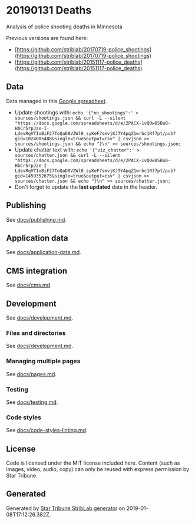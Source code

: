 # 20190131 Deaths

Analysis of police shooting deaths in Minnesota

Previous versions are found here:

- [https://github.com/striblab/20170719-police_shootings](https://github.com/striblab/20170719-police_shootings)
- [https://github.com/striblab/20151117-police_deaths](https://github.com/striblab/20151117-police_deaths)

## Data

Data managed in this [Google spreadheet](https://docs.google.com/spreadsheets/d/1T-Du1geFfuspEYGF_U0531mLTJ0ehbA5YbaFCxgmkRA/edit#gid=1024005488).

- Update shootings with: `echo '{"mn_shootings":' > sources/shootings.json && curl -L --silent "https://docs.google.com/spreadsheets/d/e/2PACX-1vQ0w85Bu0-HbCr5rpJze-I-LdevRqVTIoBiF27ToQaD8VZWl0_syKeF7smvjKJTY4pqZ1wrbc1Rf7pt/pub?gid=1024005488&single=true&output=csv" | csvjson >> sources/shootings.json && echo "}\n" >> sources/shootings.json;`
- Update chatter text with: `echo '{"viz_chatter":' > sources/chatter.json && curl -L --silent "https://docs.google.com/spreadsheets/d/e/2PACX-1vQ0w85Bu0-HbCr5rpJze-I-LdevRqVTIoBiF27ToQaD8VZWl0_syKeF7smvjKJTY4pqZ1wrbc1Rf7pt/pub?gid=1459352675&single=true&output=csv" | csvjson >> sources/chatter.json && echo "}\n" >> sources/chatter.json;`
- Don't forget to update the **last updated** date in the header.

## Publishing

See [docs/publishing.md](./docs/publishing.md).

## Application data

See [docs/application-data.md](./docs/application-data.md).

## CMS integration

See [docs/cms.md](./docs/cms.md).

## Development

See [docs/development.md](./docs/development.md).

### Files and directories

See [docs/development.md](./docs/files-directories.md).

### Managing multiple pages

See [docs/pages.md](./docs/pages.md).

### Testing

See [docs/testing.md](./docs/testing.md).

### Code styles

See [docs/code-styles-linting.md](./docs/code-styles-linting.md).

## License

Code is licensed under the MIT license included here. Content (such as images, video, audio, copy) can only be reused with express permission by Star Tribune.

## Generated

Generated by [Star Tribune StribLab generator](https://github.com/striblab/generator-striblab) on 2019-01-08T17:12:26.382Z.
